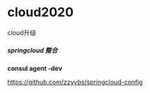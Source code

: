 # cloud2020
cloud升级

##### **springcloud 整合**

**consul agent -dev**


https://github.com/zzyybs/springcloud-config